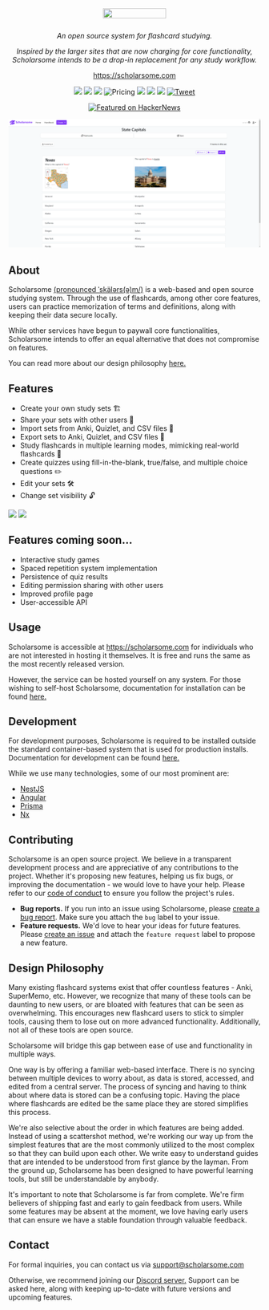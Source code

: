 ## <p align="center"><img src="https://raw.githubusercontent.com/hwgilbert16/scholarsome/develop/apps/front/src/assets/header/scholarsome-logo-purple-lowercase.svg" height="50%" width="50%"></p>

<div align="center">

*An open source system for flashcard studying.*

*Inspired by the larger sites that are now charging for core functionality, Scholarsome intends to be a drop-in replacement for any study workflow.*

https://scholarsome.com

<a href="https://discord.gg/hRgVvc5MKf">![](https://img.shields.io/badge/-Join%20our%20Discord-white?logo=Discord&logoColor=blue)</a>
<a href="https://github.com/hwgilbert16/scholarsome/blob/develop/LICENSE">![](https://img.shields.io/github/license/hwgilbert16/scholarsome?color=blue)</a>
<a href="https://github.com/hwgilbert16/scholarsome/issues?q=is%3Aissue+is%3Aopen+label%3A%22good+first+issue%22">![](https://img.shields.io/badge/contributions-welcome-orange)</a>
<img src="https://img.shields.io/badge/price-free-brightgreen" alt="Pricing">
<a href="https://github.com/hwgilbert16/scholarsome/issues">![](https://img.shields.io/github/issues/hwgilbert16/scholarsome)</a>
<a href="https://www.contributor-covenant.org/version/2/1/code_of_conduct.html "><img src="https://img.shields.io/badge/Contributor%20Covenant-2.1-purple" /></a>
<a href="https://github.com/hwgilbert16/scholarsome/stargazers">![](https://img.shields.io/github/stars/hwgilbert16/scholarsome)</a>
[![Tweet](https://img.shields.io/twitter/url/http/shields.io.svg?style=social)](https://twitter.com/intent/tweet?text=Stop%20using%20clunky%2C%20proprietary%20flashcard%20software%20-%20instead%2C%20use%20the%20open%20source%20alternative%3A%20Scholarsome&url=https://github.com/hwgilbert16/scholarsome&hashtags=bootstrap,nestjs,angular,developers)

</div>

<p align="center">
<a href="https://news.ycombinator.com/item?id=36454783" target="_blank"><img height=53 src="https://hackerbadge.now.sh/api?id=36454783&type=orange" alt="Featured on HackerNews"></a>
</p>

<p align="center">
<img src="apps/docs/static/img/homepage.png">
</p>

## About

Scholarsome <a href="http://ipa-reader.xyz/?text=%CB%88sk%C3%A4l%C9%99rs(%C9%99)m%2F">(pronounced ˈskälərs(ə)m/)</a> is a web-based and open source studying system. Through the use of flashcards, among other core features, users can practice memorization of terms and definitions, along with keeping their data secure locally.

While other services have begun to paywall core functionalities, Scholarsome intends to offer an equal alternative that does not compromise on features.

You can read more about our design philosophy <a href="https://github.com/hwgilbert16/scholarsome#design-philosophy">here.</a>

## Features

- Create your own study sets 🏗️
- Share your sets with other users 🤝
- Import sets from Anki, Quizlet, and CSV files 🔼
- Export sets to Anki, Quizlet, and CSV files 🔽
- Study flashcards in multiple learning modes, mimicking real-world flashcards 📖
- Create quizzes using fill-in-the-blank, true/false, and multiple choice questions ✏️
- Edit your sets 🛠️
- Change set visibility 🔓

<img src="https://s13.gifyu.com/images/S0cB1.gif" width="50%">
<img src="https://s13.gifyu.com/images/S0cBD.gif" width="50%">

## Features coming soon...

- Interactive study games
- Spaced repetition system implementation
- Persistence of quiz results
- Editing permission sharing with other users
- Improved profile page
- User-accessible API

## Usage

Scholarsome is accessible at https://scholarsome.com for individuals who are not interested in hosting it themselves. It is free and runs the same as the most recently released version.

However, the service can be hosted yourself on any system. For those wishing to self-host Scholarsome, documentation for installation can be found <a href="https://scholarsome.com/handbook/installation/prerequisites">here.</a>

## Development

For development purposes, Scholarsome is required to be installed outside the standard container-based system that is used for production installs. Documentation for development can be found <a href="https://scholarsome.com/handbook/development/development-guide">here.</a>

While we use many technologies, some of our most prominent are:

- <a href="https://nestjs.com/">NestJS</a>
- <a href="https://angular.io/">Angular</a>
- <a href="https://www.prisma.io/">Prisma</a>
- <a href="https://nx.dev/">Nx</a>

## Contributing

Scholarsome is an open source project. We believe in a transparent development process and are appreciative of any contributions to the project. Whether it's proposing new features, helping us fix bugs, or improving the documentation - we would love to have your help. Please refer to our <a href="https://github.com/hwgilbert16/scholarsome/blob/develop/CODE_OF_CONDUCT.md">code of conduct</a> to ensure you follow the project's rules.

- **Bug reports.** If you run into an issue using Scholarsome, please <a href="https://github.com/hwgilbert16/scholarsome/issues/new">create a bug report</a>. Make sure you attach the `bug` label to your issue.
- **Feature requests.** We'd love to hear your ideas for future features. Please <a href="https://github.com/hwgilbert16/scholarsome/issues/new">create an issue</a> and attach the `feature request` label to propose a new feature.

## Design Philosophy

Many existing flashcard systems exist that offer countless features - Anki, SuperMemo, etc. However, we recognize that many of these tools can be daunting to new users, or are bloated with features that can be seen as overwhelming. This encourages new flashcard users to stick to simpler tools, causing them to lose out on more advanced functionality. Additionally, not all of these tools are open source.

Scholarsome will bridge this gap between ease of use and functionality in multiple ways.

One way is by offering a familiar web-based interface. There is no syncing between multiple devices to worry about, as data is stored, accessed, and edited from a central server. The process of syncing and having to think about where data is stored can be a confusing topic. Having the place where flashcards are edited be the same place they are stored simplifies this process.

We're also selective about the order in which features are being added. Instead of using a scattershot method, we're working our way up from the simplest features that are the most commonly utilized to the most complex so that they can build upon each other. We write easy to understand guides that are intended to be understood from first glance by the layman. From the ground up, Scholarsome has been designed to have powerful learning tools, but still be understandable by anybody.

It's important to note that Scholarsome is far from complete. We're firm believers of shipping fast and early to gain feedback from users. While some features may be absent at the moment, we love having early users that can ensure we have a stable foundation through valuable feedback.

## Contact

For formal inquiries, you can contact us via support@scholarsome.com

Otherwise, we recommend joining our <a href="https://discord.gg/hRgVvc5MKf">Discord server.</a> Support can be asked here, along with keeping up-to-date with future versions and upcoming features.
